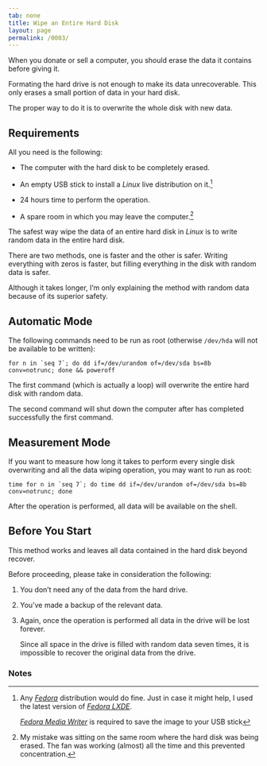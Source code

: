 ```yaml
---
tab: none
title: Wipe an Entire Hard Disk
layout: page
permalink: /0003/
---
```


When you donate or sell a computer, you should erase the data it contains before giving it.

Formating the hard drive is not enough to make its data unrecoverable. This only erases a small portion of data in your hard disk.

The proper way to do it is to overwrite the whole disk with new data.

## Requirements

All you need is the following:

* The computer with the hard disk to be completely erased.

* An empty USB stick to install a _Linux_ live distribution on it.[^live-usb]

[^live-usb]: Any [_Fedora_](https://getfedora.org/) distribution would do fine. Just in case it might help, I used the latest version of [_Fedora LXDE_](https://spins.fedoraproject.org/lxde/).

    [_Fedora Media Writer_](https://github.com/MartinBriza/MediaWriter/releases/latest) is required to save the image to your USB stick

* 24 hours time to perform the operation.

* A spare room in which you may leave the computer.[^spare-room]

[^spare-room]: My mistake was sitting on the same room where the hard disk was being erased. The fan was working (almost) all the time and this prevented concentration.

The safest way wipe the data of an entire hard disk in _Linux_ is to write random data in the entire hard disk.

There are two methods, one is faster and the other is safer. Writing everything with zeros is faster, but filling everything in the disk with random data is safer.

Although it takes longer, I’m only explaining the method with random data because of its superior safety.

## Automatic Mode

The following commands need to be run as root (otherwise `/dev/hda` will not be available to be written):

```
for n in `seq 7`; do dd if=/dev/urandom of=/dev/sda bs=8b conv=notrunc; done && poweroff
```

The first command (which is actually a loop) will overwrite the entire hard disk with random data.

The second command will shut down the computer after has completed successfully the first command.


## Measurement Mode

If you want to measure how long it takes to perform every single disk overwriting and all the data wiping operation, you may want to run as root:

```
time for n in `seq 7`; do time dd if=/dev/urandom of=/dev/sda bs=8b conv=notrunc; done
```

After the operation is performed, all data will be available on the shell.


## Before You Start

This method works and leaves all data contained in the hard disk beyond recover.

Before proceeding, please take in consideration the following:

1. You don’t need any of the data from the hard drive.

1. You’ve made a backup of the relevant data.

1. Again, once the operation is performed all data in the drive will be lost forever.

    Since all space in the drive is filled with random data seven times, it is impossible to recover the original data from the drive.


### Notes
